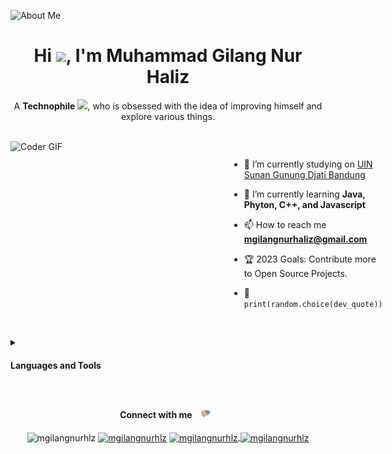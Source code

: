 ![About Me](https://user-images.githubusercontent.com/100754364/213909433-bae29ad5-cb81-4a8a-afaf-226f70f72a87.gif)
<div align="center"> 
  <h1>Hi <img src="https://media.giphy.com/media/hvRJCLFzcasrR4ia7z/giphy.gif" width="25px">, I'm Muhammad Gilang Nur Haliz</h1>
  <p>A <b>Technophile</b> <img src="https://github.com/rudrabarad/rudrabarad/blob/master/Assets/Developer.gif" width="30px">, who is obsessed with the idea of improving himself and explore various things.</p>
</div>
</br>

<div style="display:flex">
  <img align="right" alt="Coder GIF" height=250 width=350 src="https://thumbs.gfycat.com/EvilNextDevilfish-small.gif" />
  </p>
  
- 🔭 I’m currently studying on [UIN Sunan Gunung Djati Bandung](https://uinsgd.ac.id/)
  
- 🌱 I’m currently learning **Java, Phyton, C++, and Javascript**
  
- 📫 How to reach me **mgilangnurhaliz@gmail.com**
  
- 🏆 2023 Goals: Contribute more to Open Source Projects.
  
- 🐍 `print(random.choice(dev_quote))`
  
</div>
</br>

<details>	
  <summary> <h4>Languages and Tools<h4>
  </summary>
  <p align="center"> <a href="https://developer.android.com" target="_blank" rel="noreferrer"> <img src="https://raw.githubusercontent.com/devicons/devicon/master/icons/android/android-original-wordmark.svg" alt="android" width="40" height="40"/> </a> <a href="https://getbootstrap.com" target="_blank" rel="noreferrer"> <img src="https://raw.githubusercontent.com/devicons/devicon/master/icons/bootstrap/bootstrap-plain-wordmark.svg" alt="bootstrap" width="40" height="40"/> </a> <a href="https://www.w3schools.com/cpp/" target="_blank" rel="noreferrer"> <img src="https://raw.githubusercontent.com/devicons/devicon/master/icons/cplusplus/cplusplus-original.svg" alt="cplusplus" width="40" height="40"/> </a> <a href="https://www.w3schools.com/css/" target="_blank" rel="noreferrer"> <img src="https://raw.githubusercontent.com/devicons/devicon/master/icons/css3/css3-original-wordmark.svg" alt="css3" width="40" height="40"/> </a> <a href="https://www.docker.com/" target="_blank" rel="noreferrer"> <img src="https://raw.githubusercontent.com/devicons/devicon/master/icons/docker/docker-original-wordmark.svg" alt="docker" width="40" height="40"/> </a> <a href="https://expressjs.com" target="_blank" rel="noreferrer"> <img src="https://raw.githubusercontent.com/devicons/devicon/master/icons/express/express-original-wordmark.svg" alt="express" width="40" height="40"/> </a> <a href="https://www.figma.com/" target="_blank" rel="noreferrer"> <img src="https://www.vectorlogo.zone/logos/figma/figma-icon.svg" alt="figma" width="40" height="40"/> </a> <a href="https://flutter.dev" target="_blank" rel="noreferrer"> <img src="https://www.vectorlogo.zone/logos/flutterio/flutterio-icon.svg" alt="flutter" width="40" height="40"/> </a> <a href="https://www.w3.org/html/" target="_blank" rel="noreferrer"> <img src="https://raw.githubusercontent.com/devicons/devicon/master/icons/html5/html5-original-wordmark.svg" alt="html5" width="40" height="40"/> </a> <a href="https://www.java.com" target="_blank" rel="noreferrer"> <img src="https://raw.githubusercontent.com/devicons/devicon/master/icons/java/java-original.svg" alt="java" width="40" height="40"/> </a> <a href="https://developer.mozilla.org/en-US/docs/Web/JavaScript" target="_blank" rel="noreferrer"> <img src="https://raw.githubusercontent.com/devicons/devicon/master/icons/javascript/javascript-original.svg" alt="javascript" width="40" height="40"/> </a> <a href="https://nodejs.org" target="_blank" rel="noreferrer"> <img src="https://raw.githubusercontent.com/devicons/devicon/master/icons/nodejs/nodejs-original-wordmark.svg" alt="nodejs" width="40" height="40"/> </a> <a href="https://www.postgresql.org" target="_blank" rel="noreferrer"> <img src="https://raw.githubusercontent.com/devicons/devicon/master/icons/postgresql/postgresql-original-wordmark.svg" alt="postgresql" width="40" height="40"/> </a> <a href="https://postman.com" target="_blank" rel="noreferrer"> <img src="https://www.vectorlogo.zone/logos/getpostman/getpostman-icon.svg" alt="postman" width="40" height="40"/> </a> <a href="https://www.python.org" target="_blank" rel="noreferrer"> <img src="https://raw.githubusercontent.com/devicons/devicon/master/icons/python/python-original.svg" alt="python" width="40" height="40"/> </a> <a href="https://reactjs.org/" target="_blank" rel="noreferrer"> <img src="https://raw.githubusercontent.com/devicons/devicon/master/icons/react/react-original-wordmark.svg" alt="react" width="40" height="40"/> </a> </p>
</details>
</br>



<h4 align="center">Connect with me <img src="https://github.com/sakshamgurbhele/sakshamgurbhele/blob/main/Images/Handshake.gif" width="35" height="20"> </h4>
<p align="center">
<img align="center" src="https://user-images.githubusercontent.com/100754364/213914656-04be7fa8-c6a8-4654-9bc3-ade6bfcf78ee.png" alt="mgilangnurhlz" height="5" width="200" />
<a href="https://twitter.com/mgilangnurhlz" target="blank"><img align="center" src="https://raw.githubusercontent.com/rahuldkjain/github-profile-readme-generator/master/src/images/icons/Social/twitter.svg" alt="mgilangnurhlz" height="30" width="40" /></a>
<a href="https://instagram.com/mgilangnurhlz" target="blank"><img align="center" src="https://raw.githubusercontent.com/rahuldkjain/github-profile-readme-generator/master/src/images/icons/Social/instagram.svg" alt="mgilangnurhlz" height="30" width="40" />
<img align="center" src="https://user-images.githubusercontent.com/100754364/213914656-04be7fa8-c6a8-4654-9bc3-ade6bfcf78ee.png" alt="mgilangnurhlz" height="5" width="200" /></a>
</p>



